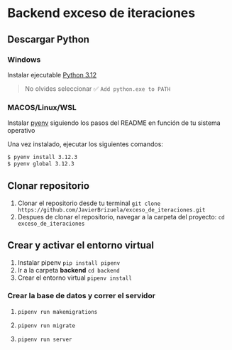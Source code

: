 # Backend exceso de iteraciones

## Descargar Python

### Windows

Instalar ejecutable [Python 3.12](https://www.python.org/downloads/)

> No olvides seleccionar ✅ `Add python.exe to PATH`

### MACOS/Linux/WSL

Instalar [pyenv](https://github.com/pyenv/pyenv) siguiendo los pasos del README en función de tu sistema operativo

Una vez instalado, ejecutar los siguientes comandos:

```sh
$ pyenv install 3.12.3
$ pyenv global 3.12.3
```

## Clonar repositorio

1. Clonar el repositorio desde tu terminal
   `git clone https://github.com/JavierBrizuela/exceso_de_iteraciones.git`
2. Despues de clonar el repositorio, navegar a la carpeta del proyecto:
   `cd exceso_de_iteraciones`

## Crear y activar el entorno virtual

1. Instalar pipenv
   `pip install pipenv`
2. Ir a la carpeta **backend**
   `cd backend`
3. Crear el entorno virtual
   `pipenv install`

### Crear la base de datos y correr el servidor

1. `pipenv run makemigrations`

2. `pipenv run migrate`

3. `pipenv run server`
